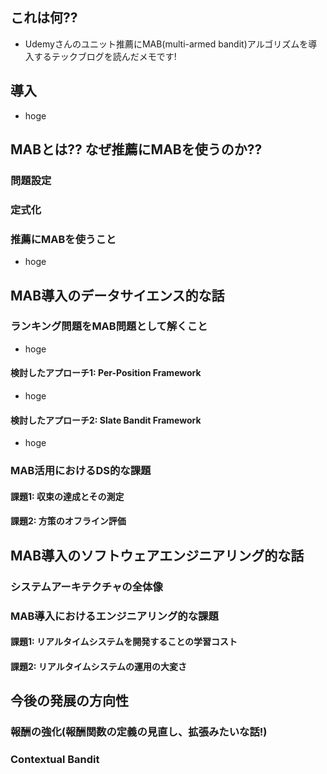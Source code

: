 <!-- 仮タイトル: Udemyのユニット推薦にバンディットアルゴリズムを導入するブログを読んだ! -->

## これは何??

- Udemyさんのユニット推薦にMAB(multi-armed bandit)アルゴリズムを導入するテックブログを読んだメモです!

## 導入

- hoge

## MABとは?? なぜ推薦にMABを使うのか??

### 問題設定

### 定式化

### 推薦にMABを使うこと

- hoge

## MAB導入のデータサイエンス的な話

### ランキング問題をMAB問題として解くこと

- hoge

#### 検討したアプローチ1: Per-Position Framework

- hoge

#### 検討したアプローチ2: Slate Bandit Framework

- hoge

### MAB活用におけるDS的な課題

#### 課題1: 収束の達成とその測定

#### 課題2: 方策のオフライン評価

## MAB導入のソフトウェアエンジニアリング的な話

### システムアーキテクチャの全体像

### MAB導入におけるエンジニアリング的な課題

#### 課題1: リアルタイムシステムを開発することの学習コスト

#### 課題2: リアルタイムシステムの運用の大変さ

## 今後の発展の方向性

### 報酬の強化(報酬関数の定義の見直し、拡張みたいな話!)

### Contextual Bandit
